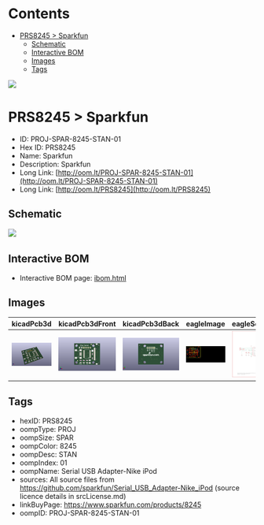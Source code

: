 



Contents
========

* [PRS8245 > Sparkfun](#prs8245--sparkfun)
	* [Schematic](#schematic)
	* [Interactive BOM](#interactive-bom)
	* [Images](#images)
	* [Tags](#tags)
  
![][im]
# PRS8245 > Sparkfun

- ID: PROJ-SPAR-8245-STAN-01
- Hex ID: PRS8245
- Name: Sparkfun
- Description: Sparkfun
- Long Link: [http://oom.lt/PROJ-SPAR-8245-STAN-01](http://oom.lt/PROJ-SPAR-8245-STAN-01)
- Long Link: [http://oom.lt/PRS8245](http://oom.lt/PRS8245)

## Schematic
  
![][schem]
## Interactive BOM

- Interactive BOM page: [ibom.html](https://htmlpreview.github.io/?https://github.com/oomlout/oomlout_OOMP_projects/blob/main/PROJ-SPAR-8245-STAN-01/kicad/bom/ibom.html)

## Images
  
  

|kicadPcb3d|kicadPcb3dFront|kicadPcb3dBack|eagleImage|eagleSchemImage|
| :---: | :---: | :---: | :---: | :---: |
|[![kicadPcb3d](kicadPcb3d_140.png)](kicadPcb3d.png)|[![kicadPcb3dFront](kicadPcb3dFront_140.png)](kicadPcb3dFront.png)|[![kicadPcb3dBack](kicadPcb3dBack_140.png)](kicadPcb3dBack.png)|[![eagleImage](eagleImage_140.png)](eagleImage.png)|[![eagleSchemImage](eagleSchemImage_140.png)](eagleSchemImage.png)|

## Tags

- hexID: PRS8245
- oompType: PROJ
- oompSize: SPAR
- oompColor: 8245
- oompDesc: STAN
- oompIndex: 01
- oompName: Serial USB Adapter-Nike iPod
- sources: All source files from https://github.com/sparkfun/Serial_USB_Adapter-Nike_iPod (source licence details in srcLicense.md)
- linkBuyPage: https://www.sparkfun.com/products/8245
- oompID: PROJ-SPAR-8245-STAN-01



[im]: kicadPcb3d_450.png
[schem]: eagleSchemImage.png
